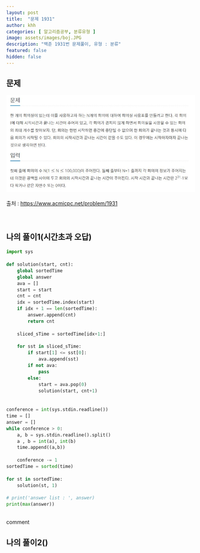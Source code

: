 ```yaml
---
layout: post
title:  "문제 1931"
author: khh
categories: [ 알고리즘공부, 분류유형 ]
image: assets/images/boj.JPG
description: "백준 1931번 문제풀이, 유형 : 분류"
featured: false
hidden: false
---
```

## 문제 <br>
![boj1931](/assets/images/boj1931.JPG) <br><br>
출처 : <u>https://www.acmicpc.net/problem/1931 </u> <br><br><br>
## 나의 풀이1(시간초과 오답) <br>
```python
import sys

def solution(start, cnt):
    global sortedTime
    global answer
    ava = []
    start = start
    cnt = cnt
    idx = sortedTime.index(start)
    if idx + 1 == len(sortedTime):
        answer.append(cnt)
        return cnt

    sliced_sTime = sortedTime[idx+1:]

    for sst in sliced_sTime:
        if start[1] <= sst[0]:
            ava.append(sst)
        if not ava:
            pass
        else:
            start = ava.pop(0)
            solution(start, cnt+1)


conference = int(sys.stdin.readline())
time = []
answer = []
while conference > 0:
    a, b = sys.stdin.readline().split()
    a , b = int(a), int(b)
    time.append((a,b))

    conference -= 1
sortedTime = sorted(time)

for st in sortedTime:
    solution(st, 1)

# print('answer list : ', answer)
print(max(answer))
```
<br>comment 
## 나의 풀이2()

``` python

```
<br><br>





